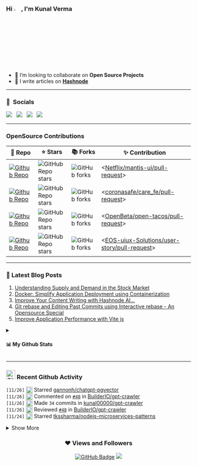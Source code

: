 <h3 align="left"> Hi <img src="https://media.giphy.com/media/hvRJCLFzcasrR4ia7z/giphy.gif" width="4%">, I'm Kunal Verma </h1>

- 👯 I’m looking to collaborate on **Open Source Projects**
- 📝 I write articles on **[Hashnode](https://kunalverma2468.hashnode.dev/)**

----

### 🔗 &nbsp;**Socials**
<a href="https://x.com/kunalvermax"><img src="https://img.shields.io/badge/Twitter-1DA1F2?style=for-the-badge&logo=twitter&logoColor=white"></img></a>&nbsp;&nbsp; <a href="https://www.linkedin.com/in/kunalverma2468/"><img src="https://img.shields.io/badge/LinkedIn-0077B5?style=for-the-badge&logo=linkedin&logoColor=white"></img></a>&nbsp;&nbsp; <a href="https://kunalverma2468.hashnode.dev/"><img src="https://img.shields.io/badge/Hashnode-2962FF?style=for-the-badge&logo=hashnode&logoColor=white"></img></a>&nbsp;&nbsp; <a href="https://github.com/kunal00000"><img src="https://img.shields.io/badge/GitHub-100000?style=for-the-badge&logo=github&logoColor=white"></img></a>&nbsp;&nbsp;

----

### OpenSource Contributions
| 🎁 Repo | ⭐ Stars | 📚 Forks | ✨ Contribution |
| --- | --- | --- | --- |
| [![Github Repo](https://img.shields.io/badge/Netflix/mantis-ui-blue?style=flat-square)](https://github.com/Netflix/mantis-ui) | ![GitHub Repo stars](https://img.shields.io/github/stars/Netflix/mantis-ui?style=flat-square) | ![GitHub forks](https://img.shields.io/github/forks/Netflix/mantis-ui?style=flat-square) | <[Netflix/mantis-ui/pull-request](https://github.com/Netflix/mantis-ui/pulls?q=is%3Apr+sort%3Aupdated-desc+author%3Akunal00000)> |
| [![Github Repo](https://img.shields.io/badge/coronasafe/care-fe-blue?style=flat-square)](https://github.com/coronasafe/care_fe) | ![GitHub Repo stars](https://img.shields.io/github/stars/coronasafe/care_fe?style=flat-square) | ![GitHub forks](https://img.shields.io/github/forks/coronasafe/care_fe?style=flat-square) | <[coronasafe/care_fe/pull-request](https://github.com/coronasafe/care_fe/pulls?q=is%3Apr+sort%3Aupdated-desc+author%3Akunal00000)> |
| [![Github Repo](https://img.shields.io/badge/OpenBeta/open-tacos-blue?style=flat-square)](https://github.com/OpenBeta/open-tacos) | ![GitHub Repo stars](https://img.shields.io/github/stars/OpenBeta/open-tacos?style=flat-square) | ![GitHub forks](https://img.shields.io/github/forks/OpenBeta/open-tacos?style=flat-square) | <[OpenBeta/open-tacos/pull-request](https://github.com/OpenBeta/open-tacos/pulls?q=is%3Apr+author%3Akunal00000+)> |
| [![Github Repo](https://img.shields.io/badge/EOSuiux/user-story-blue?style=flat-square)](https://github.com/EOS-uiux-Solutions/user-story) | ![GitHub Repo stars](https://img.shields.io/github/stars/EOS-uiux-Solutions/user-story?style=flat-square) | ![GitHub forks](https://img.shields.io/github/forks/EOS-uiux-Solutions/user-story?style=flat-square) | <[EOS-uiux-Solutions/user-story/pull-request](https://github.com/EOS-uiux-Solutions/user-story/pulls?q=is%3Apr+sort%3Aupdated-desc+author%3Akunal00000)> |

----

### 📒 Latest Blog Posts 
<!-- HASHNODE_BLOG:START -->
1. [Understanding Supply and Demand in the Stock Market](https://kunalverma2468.hashnode.dev/understanding-supply-and-demand-in-the-stock-market)
1. [Docker: Simplify Application Deployment using Containerization](https://kunalverma2468.hashnode.dev/docker-containerization)
1. [Improve Your Content Writing with Hashnode AI...](https://kunalverma2468.hashnode.dev/kunal-ai)
1. [Git rebase and Editing Past Commits using Interactive rebase - An Opensource Special](https://kunalverma2468.hashnode.dev/git-rebase-and-editing-past-commits-using-interactive-rebase-an-opensource-special)
1. [Improve Application Performance with Vite js](https://kunalverma2468.hashnode.dev/improve-application-performance-with-vite-js)
<!-- HASHNODE_BLOG:END -->

<details>
<summary>
  
#### 📊 My Github Stats 
 
</summary>  
  
<div align="center">
  <p align="center">
    <img align="center" src="https://github-readme-streak-stats.herokuapp.com/?user=kunal00000&" alt="kunal00000" />
  </p>
  <img align="center" src="https://github-readme-stats.vercel.app/api?username=kunal00000&show_icons=true&locale=en" alt="kunal00000" />  
  <div style="text-align: center;">
</div>

</details>

----

### <img src="https://user-images.githubusercontent.com/78906777/188445101-0e194c65-f4c6-4a3b-b37d-e7a50ac1cfe2.png" height="25" width="25" alt="Github"/> Recent Github Activity

<!--START_SECTION:activity-->
`[11/26]` <img alt="⭐" src="https://github.com/cheesits456/github-activity-readme/raw/master/icons/star.png" align="top" height="18"> Starred [gannonh/chatgpt-pgvector](https://github.com/gannonh/chatgpt-pgvector)  
`[11/26]` <img alt="🗣" src="https://github.com/cheesits456/github-activity-readme/raw/master/icons/comment.png" align="top" height="18"> Commented on [`#48`](https://github.com//BuilderIO/gpt-crawler/issues/48 'feat: add ci for prettier check and build') in [BuilderIO/gpt-crawler](https://github.com/BuilderIO/gpt-crawler)  
`[11/26]` <img alt="📝" src="https://github.com/cheesits456/github-activity-readme/raw/master/icons/commit.png" align="top" height="18"> Made `34` commits in [kunal00000/gpt-crawler](https://github.com/kunal00000/gpt-crawler)  
`[11/26]` <img alt="🔍" src="https://github.com/cheesits456/github-activity-readme/raw/master/icons/review.png" align="top" height="18"> Reviewed [`#48`](https://github.com//BuilderIO/gpt-crawler/pull/48 'feat: add ci for prettier check and build') in [BuilderIO/gpt-crawler](https://github.com/BuilderIO/gpt-crawler)  
`[11/24]` <img alt="⭐" src="https://github.com/cheesits456/github-activity-readme/raw/master/icons/star.png" align="top" height="18"> Starred [tkssharma/nodejs-microservices-patterns](https://github.com/tkssharma/nodejs-microservices-patterns)  

<details><summary>Show More</summary>

`[11/21]` <img alt="📝" src="https://github.com/cheesits456/github-activity-readme/raw/master/icons/commit.png" align="top" height="18"> Made `1` commit in [kunal00000/scrape-from-webpage](https://github.com/kunal00000/scrape-from-webpage)  
`[11/21]` <img alt="✅" src="https://github.com/cheesits456/github-activity-readme/raw/master/icons/pr-open.png" align="top" height="18"> Opened PR [`#48`](https://github.com//BuilderIO/gpt-crawler/pull/48 'feat: add ci for prettier check and build') in [BuilderIO/gpt-crawler](https://github.com/BuilderIO/gpt-crawler)  
`[11/21]` <img alt="📝" src="https://github.com/cheesits456/github-activity-readme/raw/master/icons/commit.png" align="top" height="18"> Made `2` commits in [kunal00000/gpt-crawler](https://github.com/kunal00000/gpt-crawler)  
`[11/21]` <img alt="📂" src="https://github.com/cheesits456/github-activity-readme/raw/master/icons/create-branch.png" align="top" height="18"> Created branch [`feat_ci`](https://github.com/kunal00000/gpt-crawler/tree/feat_ci) in [kunal00000/gpt-crawler](https://github.com/kunal00000/gpt-crawler)  
`[11/21]` <img alt="🍴" src="https://github.com/cheesits456/github-activity-readme/raw/master/icons/fork.png" align="top" height="18"> Forked [BuilderIO/gpt-crawler](https://github.com/BuilderIO/gpt-crawler) to [kunal00000/gpt-crawler](https://github.com/kunal00000/gpt-crawler)  
`[11/21]` <img alt="🗣" src="https://github.com/cheesits456/github-activity-readme/raw/master/icons/comment.png" align="top" height="18"> Commented on [`#47`](https://github.com//BuilderIO/gpt-crawler/issues/47 'Add CI') in [BuilderIO/gpt-crawler](https://github.com/BuilderIO/gpt-crawler)  

</details>
<!--END_SECTION:activity-->
  

<div align="center">

### ❤ Views and Followers
  
<a href="https://github.com/kunal00000?tab=followers"><img src="https://img.shields.io/github/followers/kunal00000?label=Followers&style=social" alt="GitHub Badge"></a>   ![](https://komarev.com/ghpvc/?username=kunal00000&color=grey&style=flat-square)  
</div>
